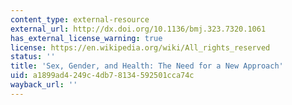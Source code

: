 ```yaml
---
content_type: external-resource
external_url: http://dx.doi.org/10.1136/bmj.323.7320.1061
has_external_license_warning: true
license: https://en.wikipedia.org/wiki/All_rights_reserved
status: ''
title: 'Sex, Gender, and Health: The Need for a New Approach'
uid: a1899ad4-249c-4db7-8134-592501cca74c
wayback_url: ''
---
```

